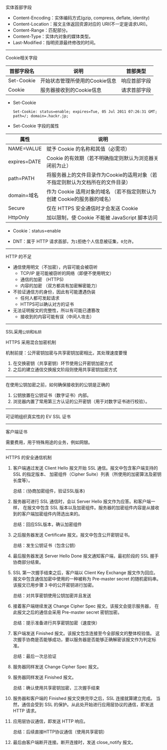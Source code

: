实体首部字段

* Content-Encoding：实体编码方式(gzip, compress, deflate, identity)
* Content-Location：报文主体返回资源对应的 URI(不一定是请求URI)。
* Content-Range：匹配部分。
* Content-Type：实体内对象的媒体类型。
* Last-Modified：指明资源最终修改的时间。

----

Cookie相关字段

|首部字段名 |说明 |首部类型|
|----|---|---|
|Set-Cookie |开始状态管理所使用的Cookie信息| 响应首部字段|
|Cookie |服务器接收到的Cookie信息 |请求首部字段|

* Set-Cookie

    `Set-Cookie: status=enable; expires=Tue, 05 Jul 2011 07:26:31 GMT; path=/; domain=.hackr.jp;`

* Set-Cookie 字段的属性

|属性 |说明|
|----|----|
|NAME=VALUE |赋予 Cookie 的名称和其值（必需项）|
|expires=DATE |Cookie 的有效期（若不明确指定则默认为浏览器关闭前为止）|
|path=PATH|将服务器上的文件目录作为Cookie的适用对象（若不指定则默认为文档所在的文件目录）
|domain=域名|作为 Cookie 适用对象的域名 （若不指定则默认为创建 Cookie的服务器的域名）|
|Secure |仅在 HTTPS 安全通信时才会发送 Cookie
|HttpOnly |加以限制，使 Cookie 不能被 JavaScript 脚本访问|

* Cookie：status=enable

* DNT：属于 HTTP 请求首部，为`1`拒绝个人信息被征集，`0`允许。

----

HTTP 的不足

* 通信使用明文（不加密），内容可能会被窃听
    * TCP/IP 是可能被窃听的网络（即便不使用明文）
    * 通信的加密 （HTTPS)
    * 内容的加密 （双方都具有加密解密能力）
* 不验证通信方的身份，因此有可能遭遇伪装
    * 任何人都可发起请求
    * HTTPS可以确认对方的证书
* 无法证明报文的完整性，所以有可能已遭篡改
    * 接收到的内容可能有误（中间人攻击）

----

SSL采用`公钥`和`私钥`

HTTPS 采用混合加密机制

机制前提：公开密钥加密与共享密钥加密相比，其处理速度要慢

1. 在交换密钥（共享密钥）环节使用公开密钥加密方式
2. 之后的建立通信交换报文阶段则使用共享密钥加密方式

----

在使用公钥加密之前，如何确保接收到的公钥是正确的

1. 公钥放置在公钥证书（数字证书）内部。
2. 浏览器内置了常用第三方认证的公开密钥（用于对数字证书进行校验）。

-----

可证明组织真实性的 EV SSL 证书

-----

客户端证书

需要费用，用于特殊用途的业务，例如网银。

-----

HTTPS 的安全通信机制

1. 客户端通过发送 Client Hello 报文开始 SSL 通信。报文中包含客户端支持的 SSL 的指定版本、
加密组件（Cipher Suite）列表（所使用的加密算法及密钥长度等）。

    总结：(协商加密组件，验证SSL版本)

2. 服务器可进行 SSL 通信时，会以 Server Hello 报文作为应答。和客户端一样，
在报文中包含 SSL 版本以及加密组件。服务器的加密组件内容是从接收到的客户端加密组件内筛选出来的。

    总结：回应SSL版本，确认加密组件

3. 之后服务器发送 Certificate 报文。报文中包含公开密钥证书。

    总结：发生公钥证书（包含公钥）

4. 最后服务器发送 Server Hello Done 报文通知客户端，最初阶段的 SSL 握手协商部分结束。

5. SSL 第一次握手结束之后，客户端以 Client Key Exchange 报文作为回应。
报文中包含通信加密中使用的一种被称为 Pre-master secret 的随机密码串。
该报文已用步骤 3 中的公开密钥进行加密。

    总结：对共享密钥使用公钥加密并且发送

6. 接着客户端继续发送 Change Cipher Spec 报文。该报文会提示服务器，
在此报文之后的通信会采用 Pre-master secret 密钥加密。

    总结：提示准备进行共享密钥加密（速度快）

7. 客户端发送 Finished 报文。该报文包含连接至今全部报文的整体校验值。
这次握手协商是否能够成功，要以服务器是否能够正确解密该报文作为判定标准。

    总结：最后一次总验证

8. 服务器同样发送 Change Cipher Spec 报文。

9. 服务器同样发送 Finished 报文。

    总结：确认使用共享密钥加密，三次握手结束

10. 服务器和客户端的 Finished 报文交换完毕之后，SSL 连接就算建立完成。
当然，通信会受到 SSL 的保护。从此处开始进行应用层协议的通信，即发送 HTTP 请求。

11. 应用层协议通信，即发送 HTTP 响应。

    总结：后续直接HTTP协议通信（使用共享密钥）

12. 最后由客户端断开连接。断开连接时，发送 close_notify 报文。



